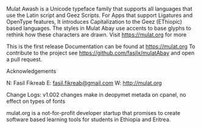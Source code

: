 Mulat Awash is a Unicode typeface family that supports all languages that use the Latin script and Geez Scripts. For Apps that support Ligatures and OpenType features, It introduces Capitalization to the Geez (EThiopic) based languages. The styles in Mulat Abay use accents to base glyphs to rethink how these characters are drawn. Visit https://mulat.org for more

This is the first release Documentation can be found at https://mulat.org To contribute to the project see https://github.com/fasilx/mulatAbay and open a pull request.

Acknowledgements

N: Fasil Fikreab E: fasil.fikreab@gmail.com W: http://mulat.org

Change Logs:
v1.002 changes make in deopymet metada on cpanel, no effect on types of fonts

mulat.org is a not-for-profit developer startup that promises to create software based learning tools for students in Ethiopia and Eritrea.